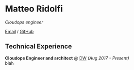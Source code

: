 # Matteo Ridolfi

_Cloudops engineer_

[Email](mailto:spezam@gmail.com) / [GitHub](https://github.com/spezam/)

## Technical Experience

**Cloudops Engineer and architect** @ [DW](https://www.danielwellington.com/) _(Aug 2017 - Present)_ <br>
blah

